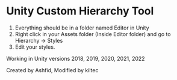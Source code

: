 # Unity Custom Hierarchy Tool

1. Everything should be in a folder named Editor in Unity
2. Right click in your Assets folder (Inside Editor folder) and go to Hierarchy -> Styles
3. Edit your styles.

Working in Unity versions 2018, 2019, 2020, 2021, 2022

Created by Ashfid, Modified by kiltec
